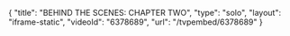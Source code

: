 {
    "title": "BEHIND THE SCENES: CHAPTER TWO",
    "type": "solo",
    "layout": "iframe-static",
    "videoId": "6378689",
    "url": "\/tvpembed\/6378689"
}